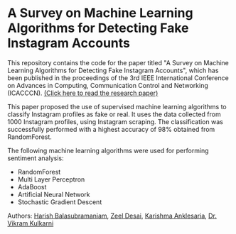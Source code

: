 # A Survey on Machine Learning Algorithms for Detecting Fake Instagram Accounts
This repository contains the code for the paper titled "A Survey on Machine Learning Algorithms for Detecting Fake Instagram Accounts", which has been published in the proceedings of the 3rd IEEE International Conference on Advances in Computing, Communication Control and Networking (ICACCCN). [(Click here to read the research paper)](https://ieeexplore.ieee.org/document/9725724)

This paper proposed the use of supervised machine learning algorithms to classify Instagram profiles as fake or real. It uses the data collected from 1000 Instagram profiles, using Instagram scraping. The classification was successfully performed with a highest accuracy of 98% obtained from RandomForest.

The following machine learning algorithms were used for performing sentiment analysis:
- RandomForest
- Multi Layer Perceptron
- AdaBoost
- Artificial Neural Network
- Stochastic Gradient Descent

Authors: [Harish Balasubramaniam](https://github.com/harishb1407), [Zeel Desai](https://www.linkedin.com/in/zeel-desai-555202180/), [Karishma Anklesaria](https://www.linkedin.com/in/karishma-anklesaria-72a5b320a/), [Dr. Vikram Kulkarni](https://www.linkedin.com/in/vikram-kulkarni-2403/)
